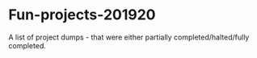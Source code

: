 # Fun-projects-201920

A list of project dumps - that were either partially completed/halted/fully completed.
